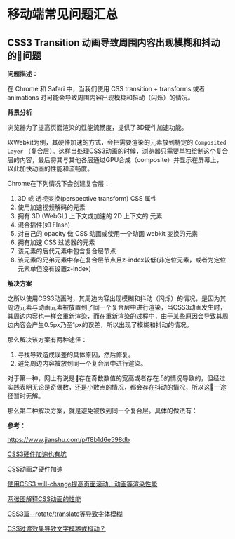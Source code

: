 # 移动端常见问题汇总

## CSS3 Transition 动画导致周围内容出现模糊和抖动的问题

**问题描述：**

在 Chrome 和 Safari 中，当我们使用 CSS transition + transforms 或者 animations 时可能会导致周围内容出现模糊和抖动（闪烁）的情况。

**背景分析**

浏览器为了提高页面渲染的性能流畅度，提供了3D硬件加速功能。

以Webkit为例，其硬件加速的方式，会把需要渲染的元素放到特定的 `Composited Layer` （复合层）。这样当处理CSS3动画的时候，浏览器只需要单独绘制这个复合层的内容，最后将其与其他各层通过GPU合成（composite）并显示在屏幕上，以此加快动画的性能和流畅度。

Chrome在下列情况下会创建复合层：

1. 3D 或 透视变换(perspective transform) CSS 属性
2. 使用加速视频解码的元素
3. 拥有 3D (WebGL) 上下文或加速的 2D 上下文的 元素
4. 混合插件(如 Flash)
5. 对自己的 opacity 做 CSS 动画或使用一个动画 webkit 变换的元素
6. 拥有加速 CSS 过滤器的元素
7. 该元素的后代元素中包含复合层节点
8. 该元素的兄弟元素中存在复合层节点且z-index较低(非定位元素，或者为定位元素单但没有设置z-index)

**解决方案**

之所以使用CSS3动画时，其周边内容出现模糊和抖动（闪烁）的情况，是因为其周边元素与动画元素被放置到了同一个复合层中进行渲染，当CSS3动画发生时，其周边内容也一样会重新渲染，而在重新渲染的过程中，由于某些原因会导致其周边内容会产生0.5px乃至1px的误差，所以出现了模糊和抖动的情况。

那么解决该方案有两种途径：

1. 寻找导致造成误差的具体原因，然后修复。
2. 避免周边内容被放到同一个复合层中进行渲染。

对于第一种，网上有说是存在奇数数值的宽高或者存在.5的情况导致的，但经过实践表明无论是奇偶数，还是小数点的情况，都会存在抖动的情况，所以这一途径暂时无解。

那么第二种解决方案，就是避免被放到同一个复合层。具体的做法有：




**参考：**

https://www.jianshu.com/p/f8b1d6e598db

[CSS3硬件加速也有坑](http://web.jobbole.com/83575/)

[CSS动画之硬件加速](http://www.w3cplus.com/css3/introduction-to-hardware-acceleration-css-animations.html)

[使用CSS3 will-change提高页面滚动、动画等渲染性能](https://www.zhangxinxu.com/wordpress/2015/11/css3-will-change-improve-paint/)

[两张图解释CSS动画的性能](http://web.jobbole.com/87919/)

[CSS3篇--rotate/translate等导致字体模糊](https://blog.csdn.net/u010556394/article/details/78517830)

[CSS过渡效果导致文字模糊或抖动？](https://segmentfault.com/q/1010000009522608)

